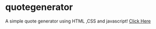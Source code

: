 # quotegenerator
A simple quote generator using HTML ,CSS and javascript!
<a href="https://aazisanmjr.github.io/quotegenerator/" title ="Click To See Live">Click Here</a>
